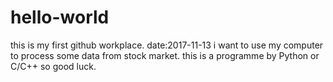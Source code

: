 # hello-world
this is my first github workplace. date:2017-11-13
i want to use my computer to process some data from stock market.
this is a programme by Python or C/C++
so good luck.
